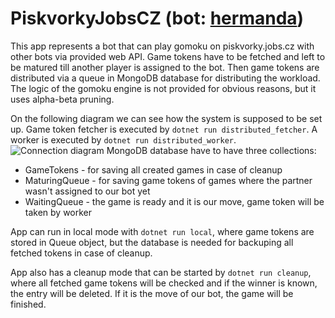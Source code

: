 # PiskvorkyJobsCZ (bot: [hermanda](https://piskvorky.jobs.cz/detail-hrace/410b3182-afbd-4aff-8a43-2e92ea34ab97/))
This app represents a bot that can play gomoku on piskvorky.jobs.cz with other bots via provided web API. Game tokens have to be fetched and left to be matured till another player is assigned to the bot. Then game tokens are distributed via a queue in MongoDB database for distributing the workload. The logic of the gomoku engine is not provided for obvious reasons, but it uses alpha-beta pruning.

On the following diagram we can see how the system is supposed to be set up. Game token fetcher is executed by `dotnet run distributed_fetcher`. A worker is executed by `dotnet run distributed_worker`.
![Connection diagram](https://i.imgur.com/iRXxUDR.png) 
MongoDB database have to have three collections:
- GameTokens - for saving all created games in case of cleanup
- MaturingQueue - for saving game tokens of games where the partner wasn't assigned to our bot yet
- WaitingQueue - the game is ready and it is our move, game token will be taken by worker
 
App can run in local mode with `dotnet run local`, where game tokens are stored in Queue object, but the database is needed for backuping all fetched tokens in case of cleanup.
 
App also has a cleanup mode that can be started by `dotnet run cleanup`, where all fetched game tokens will be checked and if the winner is known, the entry will be deleted. If it is the move of our bot, the game will be finished.
